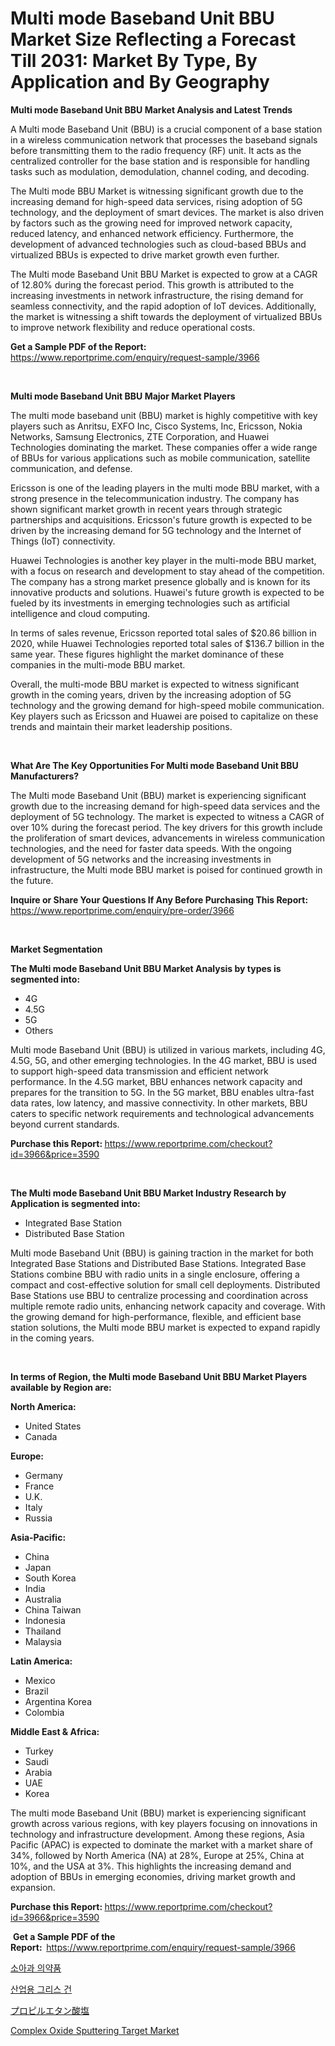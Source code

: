 <p><h1>Multi mode Baseband Unit BBU Market Size Reflecting a Forecast Till 2031: Market By Type, By Application and By Geography</h1></p><p><strong>Multi mode Baseband Unit BBU Market Analysis and Latest Trends</strong></p>
<p><p>A Multi mode Baseband Unit (BBU) is a crucial component of a base station in a wireless communication network that processes the baseband signals before transmitting them to the radio frequency (RF) unit. It acts as the centralized controller for the base station and is responsible for handling tasks such as modulation, demodulation, channel coding, and decoding.</p><p>The Multi mode BBU Market is witnessing significant growth due to the increasing demand for high-speed data services, rising adoption of 5G technology, and the deployment of smart devices. The market is also driven by factors such as the growing need for improved network capacity, reduced latency, and enhanced network efficiency. Furthermore, the development of advanced technologies such as cloud-based BBUs and virtualized BBUs is expected to drive market growth even further.</p><p>The Multi mode Baseband Unit BBU Market is expected to grow at a CAGR of 12.80% during the forecast period. This growth is attributed to the increasing investments in network infrastructure, the rising demand for seamless connectivity, and the rapid adoption of IoT devices. Additionally, the market is witnessing a shift towards the deployment of virtualized BBUs to improve network flexibility and reduce operational costs.</p></p>
<p><strong>Get a Sample PDF of the Report:&nbsp;</strong> <a href="https://www.reportprime.com/enquiry/request-sample/3966">https://www.reportprime.com/enquiry/request-sample/3966</a></p>
<p>&nbsp;</p>
<p><strong>Multi mode Baseband Unit BBU Major Market Players</strong></p>
<p><p>The multi mode baseband unit (BBU) market is highly competitive with key players such as Anritsu, EXFO Inc, Cisco Systems, Inc, Ericsson, Nokia Networks, Samsung Electronics, ZTE Corporation, and Huawei Technologies dominating the market. These companies offer a wide range of BBUs for various applications such as mobile communication, satellite communication, and defense.</p><p>Ericsson is one of the leading players in the multi mode BBU market, with a strong presence in the telecommunication industry. The company has shown significant market growth in recent years through strategic partnerships and acquisitions. Ericsson's future growth is expected to be driven by the increasing demand for 5G technology and the Internet of Things (IoT) connectivity.</p><p>Huawei Technologies is another key player in the multi-mode BBU market, with a focus on research and development to stay ahead of the competition. The company has a strong market presence globally and is known for its innovative products and solutions. Huawei's future growth is expected to be fueled by its investments in emerging technologies such as artificial intelligence and cloud computing.</p><p>In terms of sales revenue, Ericsson reported total sales of $20.86 billion in 2020, while Huawei Technologies reported total sales of $136.7 billion in the same year. These figures highlight the market dominance of these companies in the multi-mode BBU market.</p><p>Overall, the multi-mode BBU market is expected to witness significant growth in the coming years, driven by the increasing adoption of 5G technology and the growing demand for high-speed mobile communication. Key players such as Ericsson and Huawei are poised to capitalize on these trends and maintain their market leadership positions.</p></p>
<p>&nbsp;</p>
<p><strong>What Are The Key Opportunities For Multi mode Baseband Unit BBU Manufacturers?</strong></p>
<p><p>The Multi mode Baseband Unit (BBU) market is experiencing significant growth due to the increasing demand for high-speed data services and the deployment of 5G technology. The market is expected to witness a CAGR of over 10% during the forecast period. The key drivers for this growth include the proliferation of smart devices, advancements in wireless communication technologies, and the need for faster data speeds. With the ongoing development of 5G networks and the increasing investments in infrastructure, the Multi mode BBU market is poised for continued growth in the future.</p></p>
<p><strong>Inquire or Share Your Questions If Any Before Purchasing This Report:</strong> <a href="https://www.reportprime.com/enquiry/pre-order/3966">https://www.reportprime.com/enquiry/pre-order/3966</a></p>
<p>&nbsp;</p>
<p><strong>Market Segmentation</strong></p>
<p><strong>The Multi mode Baseband Unit BBU Market Analysis by types is segmented into:</strong></p>
<p><ul><li>4G</li><li>4.5G</li><li>5G</li><li>Others</li></ul></p>
<p><p>Multi mode Baseband Unit (BBU) is utilized in various markets, including 4G, 4.5G, 5G, and other emerging technologies. In the 4G market, BBU is used to support high-speed data transmission and efficient network performance. In the 4.5G market, BBU enhances network capacity and prepares for the transition to 5G. In the 5G market, BBU enables ultra-fast data rates, low latency, and massive connectivity. In other markets, BBU caters to specific network requirements and technological advancements beyond current standards.</p></p>
<p><strong>Purchase this Report:&nbsp;</strong><a href="https://www.reportprime.com/checkout?id=3966&price=3590">https://www.reportprime.com/checkout?id=3966&price=3590</a></p>
<p>&nbsp;</p>
<p><strong>The Multi mode Baseband Unit BBU Market Industry Research by Application is segmented into:</strong></p>
<p><ul><li>Integrated Base Station</li><li>Distributed Base Station</li></ul></p>
<p><p>Multi mode Baseband Unit (BBU) is gaining traction in the market for both Integrated Base Stations and Distributed Base Stations. Integrated Base Stations combine BBU with radio units in a single enclosure, offering a compact and cost-effective solution for small cell deployments. Distributed Base Stations use BBU to centralize processing and coordination across multiple remote radio units, enhancing network capacity and coverage. With the growing demand for high-performance, flexible, and efficient base station solutions, the Multi mode BBU market is expected to expand rapidly in the coming years.</p></p>
<p>&nbsp;</p>
<p><strong>In terms of Region, the Multi mode Baseband Unit BBU Market Players available by Region are:</strong></p>
<p>
    <p> <strong> North America: </strong>
        <ul>
            <li>United States</li>
            <li>Canada</li>
        </ul>
        </p> 
    <p> <strong> Europe: </strong>
        <ul>
            <li>Germany</li>
            <li>France</li>
            <li>U.K.</li>
            <li>Italy</li>
            <li>Russia</li>
        </ul>
        </p> 
    <p> <strong> Asia-Pacific: </strong>
        <ul>
            <li>China</li>
            <li>Japan</li>
            <li>South Korea</li>
            <li>India</li>
            <li>Australia</li>
            <li>China Taiwan</li>
            <li>Indonesia</li>
            <li>Thailand</li>
            <li>Malaysia</li>
        </ul>
        </p> 
    <p> <strong> Latin America: </strong>
        <ul>
            <li>Mexico</li>
            <li>Brazil</li>
            <li>Argentina Korea</li>
            <li>Colombia</li>
        </ul>
        </p> 
    <p> <strong> Middle East & Africa: </strong>
        <ul>
            <li>Turkey</li>
            <li>Saudi</li>
            <li>Arabia</li>
            <li>UAE</li>
            <li>Korea</li>
        </ul>
    </p>
    </p>
<p><p>The multi mode Baseband Unit (BBU) market is experiencing significant growth across various regions, with key players focusing on innovations in technology and infrastructure development. Among these regions, Asia Pacific (APAC) is expected to dominate the market with a market share of 34%, followed by North America (NA) at 28%, Europe at 25%, China at 10%, and the USA at 3%. This highlights the increasing demand and adoption of BBUs in emerging economies, driving market growth and expansion.</p></p>
<p><strong>Purchase this Report: </strong><a href="https://www.reportprime.com/checkout?id=3966&price=3590">https://www.reportprime.com/checkout?id=3966&price=3590</a></p>
<p>&nbsp;<strong>Get a Sample PDF of the Report:&nbsp;&nbsp;</strong><a href="https://www.reportprime.com/enquiry/request-sample/3966">https://www.reportprime.com/enquiry/request-sample/3966</a></p>
<p><strong></strong></p>
<p><p><a href="https://medium.com/@travisohan56562023/%EC%86%8C%EC%95%84%EC%95%BD-%EC%8B%9C%EC%9E%A5-%EC%A7%80%ED%91%9C-%ED%95%B4%EB%8F%85-%EC%8B%9C%EC%9E%A5-%EC%A0%90%EC%9C%A0%EC%9C%A8-%ED%8A%B8%EB%A0%8C%EB%93%9C-%EB%B0%8F-%EC%84%B1%EC%9E%A5-%ED%8C%A8%ED%84%B4-c203f54ce86e">소아과 의약품</a></p><p><a href="https://medium.com/@pyscho67867/%EC%82%B0%EC%97%85%EC%9A%A9-%EA%B7%B8%EB%A6%AC%EC%8A%A4%EA%B1%B4-%EC%8B%9C%EC%9E%A5-%EB%B3%B4%EA%B3%A0%EC%84%9C%EB%8A%94-%EC%9D%B4-%EC%8B%9C%EC%9E%A5%EC%9D%98-%EC%B5%9C%EC%8B%A0-%ED%8A%B8%EB%A0%8C%EB%93%9C%EC%99%80-%EC%84%B1%EC%9E%A5-%EA%B8%B0%ED%9A%8C%EB%A5%BC-%EB%93%9C%EB%9F%AC%EB%83%85%EB%8B%88%EB%8B%A4-4b6d2fbbed83">산업용 그리스 건</a></p><p><a href="https://medium.com/@ashleyivingston5656/%E3%83%97%E3%83%AD%E3%83%94%E3%83%AB%E3%82%A8%E3%82%BF%E3%83%8E%E9%85%B8%E3%82%A8%E3%82%B9%E3%83%86%E3%83%AB%E5%B8%82%E5%A0%B4-2031%E5%B9%B4%E3%81%BE%E3%81%A7%E3%81%AE%E5%8B%95%E5%90%91-%E4%BA%88%E6%B8%AC-%E7%AB%B6%E4%BA%89%E5%88%86%E6%9E%90-4e622ba7634f">プロピルエタン酸塩</a></p><p><a href="https://github.com/AKSHATREPORTPRIME/Market-Research-Report-List-4/blob/main/complex-oxide-sputtering-target-market.md">Complex Oxide Sputtering Target Market</a></p></p>